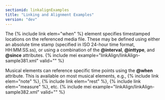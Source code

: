 ```yaml
---
sectionid: linkalignExamples
title: "Linking and Alignment Examples"
version: "dev"
---
```


The {% include link elem="when" %} element specifies timestamped locations on the referenced media file. These may be defined using either an absolute time stamp (specified in ISO 24-hour time format, HH:MM:SS.ss), or using a combination of the **@interval**, **@inttype**, and **@since** attributes.
{% include mei example="linkAlign/linkAlign-sample381.xml" valid="" %}
    
Musical elements can reference specific time points using the **@when** attribute. This is available on most musical elements, e.g., {% include link elem="note" %}, {% include link elem="rest" %}, {% include link elem="measure" %}, etc.
{% include mei example="linkAlign/linkAlign-sample382.xml" valid="" %}
    